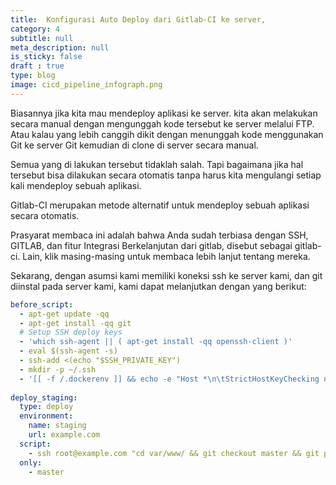 ```yaml
---
title:  Konfigurasi Auto Deploy dari Gitlab-CI ke server,
category: 4
subtitle: null
meta_description: null
is_sticky: false
draft : true
type: blog
image: cicd_pipeline_infograph.png
---
```



Biasannya jika kita mau mendeploy aplikasi ke server. kita akan melakukan secara manual dengan mengunggah kode tersebut ke server melalui FTP. Atau kalau yang lebih canggih dikit dengan menunggah kode menggunakan Git ke server Git kemudian di clone di server secara manual.

Semua yang di lakukan tersebut tidaklah salah. Tapi bagaimana jika hal tersebut bisa dilakukan secara otomatis tanpa harus kita mengulangi setiap kali mendeploy sebuah aplikasi. 

Gitlab-CI merupakan metode alternatif untuk mendeploy sebuah aplikasi secara otomatis.

Prasyarat membaca ini adalah bahwa Anda sudah terbiasa dengan SSH, GITLAB, dan fitur Integrasi Berkelanjutan dari gitlab, disebut sebagai gitlab-ci. Lain, klik masing-masing untuk membaca lebih lanjut tentang mereka.

Sekarang, dengan asumsi kami memiliki koneksi ssh ke server kami, dan git diinstal pada server kami, kami dapat melanjutkan dengan yang berikut:

```yaml
before_script:
  - apt-get update -qq
  - apt-get install -qq git
  # Setup SSH deploy keys
  - 'which ssh-agent || ( apt-get install -qq openssh-client )'
  - eval $(ssh-agent -s)
  - ssh-add <(echo "$SSH_PRIVATE_KEY")
  - mkdir -p ~/.ssh
  - '[[ -f /.dockerenv ]] && echo -e "Host *\n\tStrictHostKeyChecking no\n\n" > ~/.ssh/config'
    
deploy_staging:
  type: deploy
  environment:
    name: staging
    url: example.com
  script:
    - ssh root@example.com "cd var/www/ && git checkout master && git pull origin master && exit"
  only:
    - master
```
